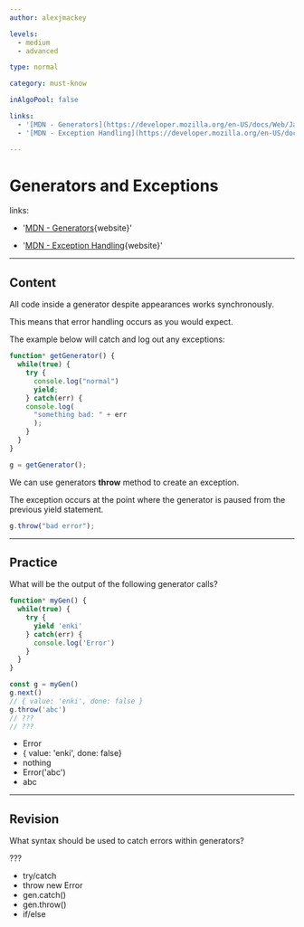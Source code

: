 ```yaml
---
author: alexjmackey

levels:
  - medium
  - advanced

type: normal

category: must-know

inAlgoPool: false

links:
  - '[MDN - Generators](https://developer.mozilla.org/en-US/docs/Web/JavaScript/Reference/Global_Objects/Generator){website}'
  - '[MDN - Exception Handling](https://developer.mozilla.org/en-US/docs/Web/JavaScript/Reference/Global_Objects/Generator/throw){website}'

---
```

# Generators and Exceptions

links:
  
  - '[MDN - Generators](https://developer.mozilla.org/en-US/docs/Web/JavaScript/Reference/Global_Objects/Generator){website}'
  
  - '[MDN - Exception Handling](https://developer.mozilla.org/en-US/docs/Web/JavaScript/Reference/Global_Objects/Generator/throw){website}'

---
## Content

All code inside a generator despite appearances works synchronously.

This means that error handling occurs as you would expect.

The example below will catch and log out any exceptions:

```javascript
function* getGenerator() {
  while(true) {
    try {
      console.log("normal")
      yield;
    } catch(err) {
    console.log(
      "something bad: " + err
      );
    }
  }
}

g = getGenerator();
```

We can use generators **throw** method to create an exception.

The exception occurs at the point where the generator is paused from the previous yield statement.

```javascript
g.throw("bad error");
```

---
## Practice

What will be the output of the following generator calls?

```javascript
function* myGen() {
  while(true) {
    try {
      yield 'enki'
    } catch(err) {
      console.log('Error')
    }
  }
}

const g = myGen()
g.next()
// { value: 'enki', done: false }
g.throw('abc')
// ???
// ???
```

* Error
* { value: 'enki', done: false}
* nothing
* Error('abc')
* abc

---
## Revision

What syntax should be used to catch errors within generators?

???

* try/catch
* throw new Error
* gen.catch()
* gen.throw()
* if/else
